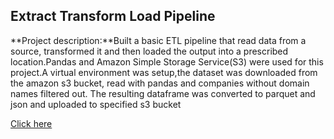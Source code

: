 ## Extract Transform Load Pipeline

**Project description:**Built a basic ETL pipeline that read data from a source, transformed it and then loaded the output into a prescribed location.Pandas and Amazon Simple Storage Service(S3) were used for this project.A virtual environment was setup,the dataset was downloaded from the amazon s3 bucket, read with pandas and companies without domain names filtered out. The resulting dataframe was converted to parquet and json and uploaded to specified s3 bucket

[Click here](https://github.com/Adutwumwaa/Blossom-Fall-2019-Data-Engineering/tree/master/Project1)
 


